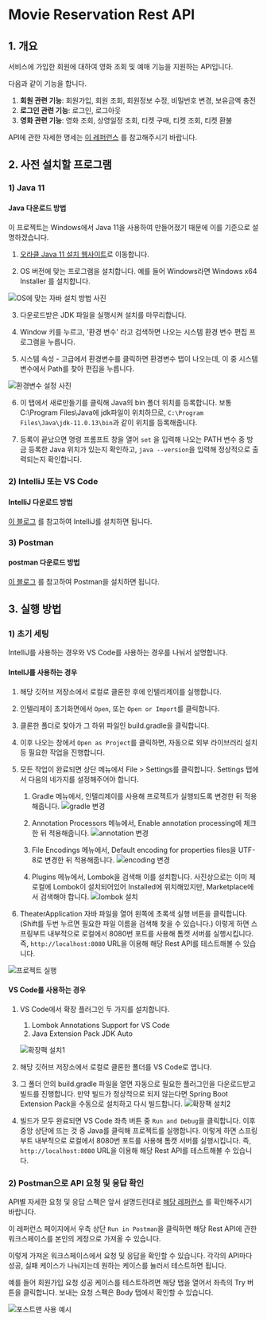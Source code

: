 # Movie Reservation Rest API

## 1. 개요
서비스에 가입한 회원에 대하여 영화 조회 및 예매 기능을 지원하는 API입니다.

다음과 같이 기능을 합니다.

1. **회원 관련 기능**: 회원가입, 회원 조회, 회원정보 수정, 비밀번호 변경, 보유금액 충전
2. **로그인 관련 기능**: 로그인, 로그아웃
3. **영화 관련 기능**: 영화 조회, 상영일정 조회, 티켓 구매, 티켓 조회, 티켓 환불

API에 관한 자세한 명세는 
<a href="https://documenter.getpostman.com/view/19274559/2s93sdYBgZ" target="_blank">이 레퍼런스</a>
를 참고해주시기 바랍니다.

## 2. 사전 설치할 프로그램
### 1) Java 11
#### Java 다운로드 방법

이 프로젝트는 Windows에서 Java 11을 사용하여 만들어졌기 때문에 이를 기준으로 설명하겠습니다.

1. <a href="https://www.oracle.com/java/technologies/javase/jdk11-archive-downloads.html" target="_blank">오라클 Java 11 설치 웹사이트</a>로 이동합니다.

2. OS 버전에 맞는 프로그램을 설치합니다. 예를 들어 Windows라면 Windows x64 Installer 를 설치합니다.

![OS에 맞는 자바 설치 방법 사진](./img/java11_install.png)

3. 다운로드받은 JDK 파일을 실행시켜 설치를 마무리합니다.

4. Window 키를 누르고, '환경 변수' 라고 검색하면 나오는 시스템 환경 변수 편집 프로그램을 누릅니다.

5. 시스템 속성 - 고급에서 환경변수를 클릭하면 환경변수 탭이 나오는데, 
이 중 시스템 변수에서 Path를 찾아 편집을 누릅니다.

![환경변수 설정 사진](./img/env_var.png)

6. 이 탭에서 새로만들기를 클릭해 Java의 bin 폴더 위치를 등록합니다.
보통 C:\Program Files\Java에 jdk파일이 위치하므로, `C:\Program Files\Java\jdk-11.0.13\bin`과 같이 위치를 등록해줍니다.

7. 등록이 끝났으면 명령 프롬프트 창을 열어 `set` 을 입력해 나오는 PATH 변수 중
방금 등록한 Java 위치가 있는지 확인하고, `java --version`을 입력해 
정상적으로 출력되는지 확인합니다.

### 2) IntelliJ 또는 VS Code
#### IntelliJ 다운로드 방법

<a href="https://velog.io/@bi-sz/IntelliJ-%ED%99%98%EA%B2%BD-%EA%B5%AC%EC%84%B1%ED%95%98%EA%B8%B0" target="_blank">이 블로그</a>
를 참고하여 IntelliJ를 설치하면 됩니다.

### 3) Postman
#### postman 다운로드 방법

<a href="https://nhj12311.tistory.com/393" target="_blank">이 블로그</a>
를 참고하여 Postman을 설치하면 됩니다.


## 3. 실행 방법
### 1) 초기 세팅
IntelliJ를 사용하는 경우와 VS Code를 사용하는 경우를 나눠서 설명합니다.

#### IntellJ를 사용하는 경우
1. 해당 깃허브 저장소에서 로컬로 클론한 후에 인텔리제이를 실행합니다.

2. 인텔리제이 초기화면에서 `Open`, 또는 `Open or Import`를 클릭합니다.

3. 클론한 폴더로 찾아가 그 하위 파일인 build.gradle을 클릭합니다.

4. 이후 나오는 창에서 `Open as Project`를 클릭하면, 자동으로 외부 라이브러리 설치 등 필요한 작업을 진행합니다.

5. 모든 작업이 완료되면 상단 메뉴에서 File > Settings를 클릭합니다. Settings 탭에서 다음의 네가지를 설정해주어야 합니다.

   1. Gradle 메뉴에서, 인텔리제이를 사용해 프로젝트가 실행되도록 변경한 뒤 적용해줍니다.
   ![gradle 변경](./img/gradle_change.png)

   2. Annotation Processors 메뉴에서, Enable annotation processing에 체크한 뒤 적용해줍니다.
   ![annotation 변경](./img/annotation_change.png)

   3. File Encodings 메뉴에서, Default encoding for properties files을
   UTF-8로 변경한 뒤 적용해줍니다.
   ![encoding 변경](./img/encoding_change.png)
   
   4. Plugins 메뉴에서, Lombok을 검색해 이를 설치합니다.
   사진상으로는 이미 제 로컬에 Lombok이 설치되어있어 Installed에 위치해있지만, Marketplace에서 검색해야 합니다.
   ![lombok 설치](./img/lombok_install.png)

6. TheaterApplication 자바 파일을 열어 왼쪽에 초록색 실행 버튼을 클릭합니다.
   (Shift를 두번 누르면 필요한 파일 이름을 검색해 찾을 수 있습니다.)
이렇게 하면 스프링부트 내부적으로 로컬에서 8080번 포트를 사용해 톰캣 서버를 실행시킵니다.
즉, `http://localhost:8080` URL을 이용해 해당 Rest API를 테스트해볼 수 있습니다.

![프로젝트 실행](./img/run_project.png)

#### VS Code를 사용하는 경우
1. VS Code에서 확장 플러그인 두 가지를 설치합니다.
   1. Lombok Annotations Support for VS Code
   2. Java Extension Pack JDK Auto
   
   ![확장팩 설치1](./img/vscode_extension1.png)

2. 해당 깃허브 저장소에서 로컬로 클론한 폴더를 VS Code로 엽니다.
3. 그 폴더 안의 build.gradle 파일을 열면 자동으로 필요한 플러그인을 다운로드받고 빌드를 진행합니다.
만약 빌드가 정상적으로 되지 않는다면 Spring Boot Extension Pack을 수동으로 설치하고 다시 빌드합니다.
![확장팩 설치2](./img/vscode_extension2.png)
4. 빌드가 모두 완료되면 VS Code 좌측 버튼 중 `Run and Debug`을 클릭합니다. 
이후 중앙 상단에 뜨는 것 중 Java를 클릭해 프로젝트를 실행합니다.
이렇게 하면 스프링부트 내부적으로 로컬에서 8080번 포트를 사용해 톰캣 서버를 실행시킵니다.
즉, `http://localhost:8080` URL을 이용해 해당 Rest API를 테스트해볼 수 있습니다.

### 2) Postman으로 API 요청 및 응답 확인
API별 자세한 요청 및 응답 스펙은 앞서 설명드린대로
<a href="https://documenter.getpostman.com/view/19274559/2s93sdYBgZ" target="_blank">해당 레퍼런스</a>
를 확인해주시기 바랍니다.

이 레퍼런스 페이지에서 우측 상단 `Run in Postman`을 클릭하면 해당 Rest API에 관한 워크스페이스를 본인의 게정으로 가져올 수 있습니다.

이렇게 가져온 워크스페이스에서 요청 및 응답을 확인할 수 있습니다. 각각의 API마다 성공, 실패 케이스가 나눠지는데 원하는 케이스를 눌러서 테스트하면 됩니다.

예를 들어 회원가입 요청 성공 케이스를 테스트하려면 해당 탭을 열어서 좌측의 Try 버튼을 클릭합니다.
보내는 요청 스펙은 Body 탭에서 확인할 수 있습니다.

![포스트맨 사용 예시](./img/postman_ex1.png)



